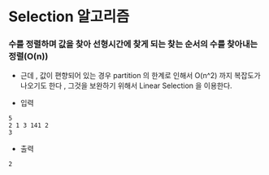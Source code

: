 # Selection 알고리즘

### 수를 정렬하며 값을 찾아 선형시간에 찾게 되는 찾는 순서의 수를 찾아내는 정렬(O(n))

- 근데 , 값이 편향되어 있는 경우 partition 의 한계로 인해서 O(n^2) 까지 복잡도가 나오기도 한다 , 그것을 보완하기 위해서 Linear Selection 을 이용한다.

- 입력
```
5
2 1 3 141 2
3
```

- 출력
```
2
```
